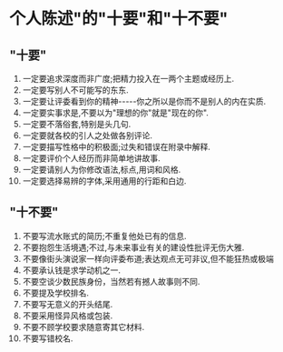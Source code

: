 # 个人陈述"的"十要"和"十不要"

## "十要"

1. 一定要追求深度而非广度;把精力投入在一两个主题或经历上.
2. 一定要写别人不可能写的东东.
3. 一定要让评委看到你的精神-----你之所以是你而不是别人的内在实质.
4. 一定要实事求是,不要以为"理想的你"就是"现在的你".
5. 一定要不落俗套,特别是头几句.
6. 一定要就各校的引人之处做各别评论.
7. 一定要描写性格中的积极面;过失和错误在附录中解释.
8. 一定要评价个人经历而非简单地讲故事.
9. 一定要请别人为你修改语法,标点,用词和风格.
10. 一定要选择易辨的字体,采用通用的行距和白边. 

## "十不要"

1. 不要写流水账式的简历;不重复他处已有的信息.
2. 不要抱怨生活境遇;不过,与未来事业有关的建设性批评无伤大雅.
3. 不要像街头演说家一样向评委布道;表达观点无可非议,但不能狂热或极端
4. 不要承认钱是求学动机之一.
5. 不要空谈少数民族身份，当然若有撼人故事则不同.
6. 不要提及学校排名.
7. 不要写无意义的开头结尾.
8. 不要采用怪异风格或包装.
9. 不要不顾学校要求随意寄其它材料.
10. 不要写错校名.